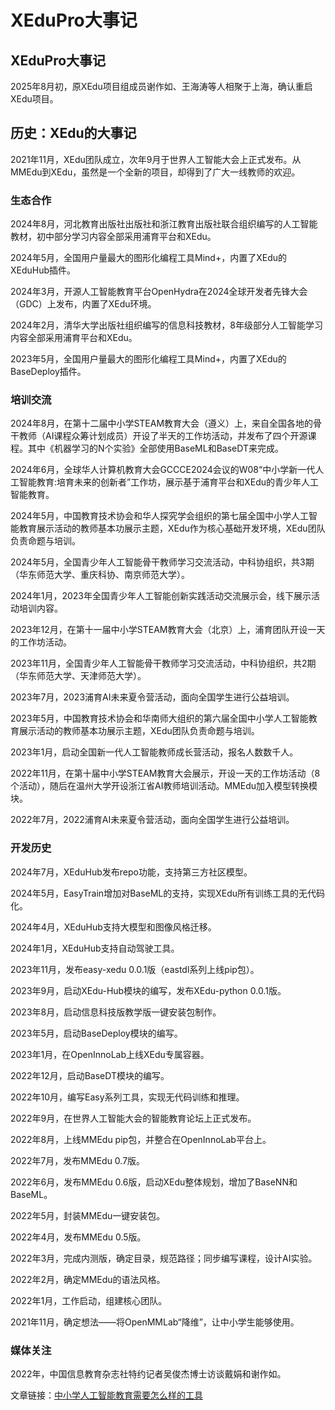 # XEduPro大事记

## XEduPro大事记

2025年8月初，原XEdu项目组成员谢作如、王海涛等人相聚于上海，确认重启XEdu项目。


## 历史：XEdu的大事记

2021年11月，XEdu团队成立，次年9月于世界人工智能大会上正式发布。从MMEdu到XEdu，虽然是一个全新的项目，却得到了广大一线教师的欢迎。

### 生态合作

2024年8月，河北教育出版社出版社和浙江教育出版社联合组织编写的人工智能教材，初中部分学习内容全部采用浦育平台和XEdu。

2024年5月，全国用户量最大的图形化编程工具Mind+，内置了XEdu的XEduHub插件。

2024年3月，开源人工智能教育平台OpenHydra在2024全球开发者先锋大会（GDC）上发布，内置了XEdu环境。

2024年2月，清华大学出版社组织编写的信息科技教材，8年级部分人工智能学习内容全部采用浦育平台和XEdu。

2023年5月，全国用户量最大的图形化编程工具Mind+，内置了XEdu的BaseDeploy插件。

### 培训交流

2024年8月，在第十二届中小学STEAM教育大会（遵义）上，来自全国各地的骨干教师（AI课程众筹计划成员）开设了半天的工作坊活动，并发布了四个开源课程。其中《机器学习的N个实验》全部使用BaseML和BaseDT来完成。

2024年6月，全球华人计算机教育大会GCCCE2024会议的W08“中小学新一代人工智能教育:培育未来的创新者”工作坊，展示基于浦育平台和XEdu的青少年人工智能教育。

2024年5月，中国教育技术协会和华人探究学会组织的第七届全国中小学人工智能教育展示活动的教师基本功展示主题，XEdu作为核心基础开发环境，XEdu团队负责命题与培训。

2024年5月，全国青少年人工智能骨干教师学习交流活动，中科协组织，共3期（华东师范大学、重庆科协、南京师范大学）。

2024年1月，2023年全国青少年人工智能创新实践活动交流展示会，线下展示活动培训内容。

2023年12月，在第十一届中小学STEAM教育大会（北京）上，浦育团队开设一天的工作坊活动。

2023年11月，全国青少年人工智能骨干教师学习交流活动，中科协组织，共2期（华东师范大学、天津师范大学）。

2023年7月，2023浦育AI未来夏令营活动，面向全国学生进行公益培训。

2023年5月，中国教育技术协会和华南师大组织的第六届全国中小学人工智能教育展示活动的教师基本功展示主题，XEdu团队负责命题与培训。

2023年1月，启动全国新一代人工智能教师成长营活动，报名人数数千人。

2022年11月，在第十届中小学STEAM教育大会展示，开设一天的工作坊活动（8个活动），随后在温州大学开设浙江省AI教师培训活动。MMEdu加入模型转换模块。

2022年7月，2022浦育AI未来夏令营活动，面向全国学生进行公益培训。

### 开发历史

2024年7月，XEduHub发布repo功能，支持第三方社区模型。

2024年5月，EasyTrain增加对BaseML的支持，实现XEdu所有训练工具的无代码化。

2024年4月，XEduHub支持大模型和图像风格迁移。

2024年1月，XEduHub支持自动驾驶工具。

2023年11月，发布easy-xedu 0.0.1版（eastdl系列上线pip包）。

2023年9月，启动XEdu-Hub模块的编写，发布XEdu-python 0.0.1版。

2023年8月，启动信息科技版教学版一键安装包制作。

2023年5月，启动BaseDeploy模块的编写。

2023年1月，在OpenInnoLab上线XEdu专属容器。

2022年12月，启动BaseDT模块的编写。

2022年10月，编写Easy系列工具，实现无代码训练和推理。

2022年9月，在世界人工智能大会的智能教育论坛上正式发布。

2022年8月，上线MMEdu pip包，并整合在OpenInnoLab平台上。

2022年7月，发布MMEdu 0.7版。

2022年6月，发布MMEdu 0.6版，启动XEdu整体规划，增加了BaseNN和BaseML。

2022年5月，封装MMEdu一键安装包。

2022年4月，发布MMEdu 0.5版。

2022年3月，完成内测版，确定目录，规范路径；同步编写课程，设计AI实验。

2022年2月，确定MMEdu的语法风格。

2022年1月，工作启动，组建核心团队。

2021年11月，确定想法——将OpenMMLab“降维”，让中小学生能够使用。

### 媒体关注

2022年，中国信息教育杂志社特约记者吴俊杰博士访谈戴娟和谢作如。

文章链接：[中小学人工智能教育需要怎么样的工具](https://github.com/OpenXLab-Edu/XEdu-docs/blob/master/source/images/about/2022-6.pdf)
